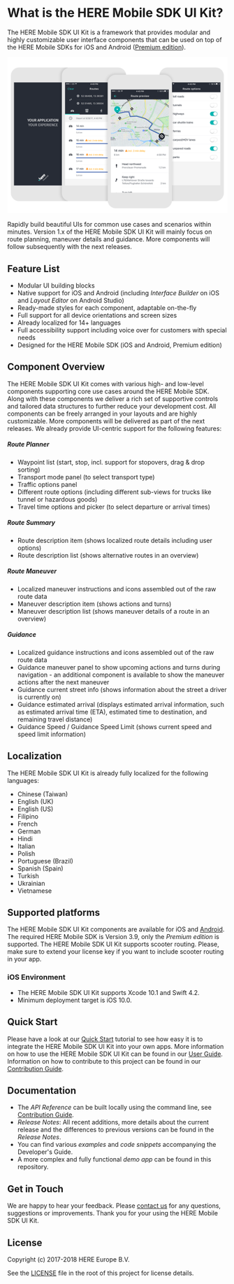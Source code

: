 # What is the HERE Mobile SDK UI Kit?
The HERE Mobile SDK UI Kit is a framework that provides modular and highly customizable user interface components that can be used on top of the HERE Mobile SDKs for iOS and Android ([Premium edition](https://developer.here.com/develop/mobile-sdks)).

![](Documentation/Guides/Images/UIKit_Intro.png)

Rapidly build beautiful UIs for common use cases and scenarios within minutes. Version 1.x of the HERE Mobile SDK UI Kit will mainly focus on route planning, maneuver details and guidance. More components will follow subsequently with the next releases.

## Feature List
- Modular UI building blocks
- Native support for iOS and Android (including _Interface Builder_ on iOS and _Layout Editor_ on Android Studio)
- Ready-made styles for each component, adaptable on-the-fly
- Full support for all device orientations and screen sizes
- Already localized for 14+ languages
- Full accessibility support including voice over for customers with special needs
- Designed for the HERE Mobile SDK (iOS and Android, Premium edition)

## Component Overview
The HERE Mobile SDK UI Kit comes with various high- and low-level components supporting core use cases around the HERE Mobile SDK. Along with these components we deliver a rich set of supportive controls and tailored data structures to further reduce your development cost. All components can be freely arranged in your layouts and are highly customizable. More components will be delivered as part of the next releases. We already provide UI-centric support for the following features:

##### Route Planner
- Waypoint list (start,  stop, incl. support for stopovers, drag & drop sorting)
- Transport mode panel (to select transport type)
- Traffic options panel
- Different route options (including different sub-views for trucks like tunnel or hazardous goods)
- Travel time options and picker (to select departure or arrival times)

##### Route Summary
- Route description item (shows localized route details including user options)
- Route description list (shows alternative routes in an overview)

##### Route Maneuver
- Localized maneuver instructions and icons assembled out of the raw route data
- Maneuver description item (shows actions and turns)
- Maneuver description list (shows maneuver details of a route in an overview)

##### Guidance
- Localized guidance instructions and icons assembled out of the raw route data
- Guidance maneuver panel to show upcoming actions and turns during navigation - an additional component is available to show the maneuver actions after the next maneuver
- Guidance current street info (shows information about the street a driver is currently on)
- Guidance estimated arrival (displays estimated arrival information, such as estimated arrival time (ETA), estimated time to destination, and remaining travel distance)
- Guidance Speed / Guidance Speed Limit (shows current speed and speed limit information)

## Localization
The HERE Mobile SDK UI Kit is already fully localized for the following languages:

- Chinese (Taiwan)
- English (UK)
- English (US)
- Filipino
- French
- German
- Hindi
- Italian
- Polish
- Portuguese (Brazil)
- Spanish (Spain)
- Turkish
- Ukrainian
- Vietnamese

## Supported platforms
The HERE Mobile SDK UI Kit components are available for iOS and [Android](https://github.com/heremaps/msdkui-android). The required HERE Mobile SDK is Version 3.9, only the _Premium edition_ is supported. The HERE Mobile SDK UI Kit supports scooter routing. Please, make sure to extend your license key if you want to include scooter routing in your app.

### iOS Environment
- The HERE Mobile SDK UI Kit supports Xcode 10.1 and Swift 4.2.
- Minimum deployment target is iOS 10.0.

## Quick Start
Please have a look at our [Quick Start](Documentation/Guides/QuickStart.md) tutorial to see how easy it is to integrate the HERE Mobile SDK UI Kit into your own apps. More information on how to use the HERE Mobile SDK UI Kit can be found in our [User Guide](Documentation/Guides/UserGuide.md). Information on how to contribute to this project can be found in our [Contribution Guide](Documentation/Guides/ContributionGuide.md).

## Documentation
- The _API Reference_ can be built locally using the command line, see [Contribution Guide](Documentation/Guides/ContributionGuide.md).
- _Release Notes_: All recent additions, more details about the current release and the differences to previous versions can be found in the _Release Notes_.
- You can find various _examples_ and _code snippets_ accompanying the Developer's Guide.
- A more complex and fully functional _demo app_ can be found in this repository.

## Get in Touch
We are happy to hear your feedback. Please [contact us](https://developer.here.com/contact-us) for any questions, suggestions or improvements. Thank you for your using the HERE Mobile SDK UI Kit.

## License
Copyright (c) 2017-2018 HERE Europe B.V.

See the [LICENSE](LICENSE) file in the root of this project for license details.
